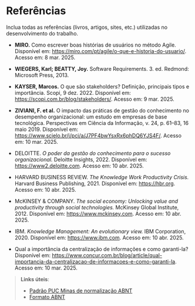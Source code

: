 # Referências

Inclua todas as referências (livros, artigos, sites, etc.) utilizadas no desenvolvimento do trabalho.

- **MIRO.** Como escrever boas histórias de usuários no método Agile. Disponível em: <https://miro.com/pt/agile/o-que-e-historia-do-usuario/>. Acesso em: 8 mar. 2025.
  
- **WIEGERS, Karl; BEATTY, Joy.** Software Requirements. 3. ed. Redmond: Microsoft Press, 2013.
  
- **KAYSER, Marcos.** O que são stakeholders? Definição, principais tipos e importância. Scopi, 9 dez. 2022. Disponível em: <https://scopi.com.br/blog/stakeholders/>. Acesso em: 9 mar. 2025.

- **ZIVIANI, F. et al.** O impacto das práticas de gestão do conhecimento no desempenho organizacional: um estudo em empresas de base tecnológica. Perspectivas em Ciência da Informação, v. 24, p. 61–83, 16 maio 2019. Disponível em: <https://www.scielo.br/j/pci/a/J7PF4bwYsxRx6phDQ6YJS4F/>. Acesso em: 10 mar. 2025.

- DELOITTE. *O poder da gestão do conhecimento para o sucesso organizacional.* Deloitte Insights, 2022. Disponível em: <https://www2.deloitte.com>. Acesso em: 10 abr. 2025.

- HARVARD BUSINESS REVIEW. *The Knowledge Work Productivity Crisis.* Harvard Business Publishing, 2021. Disponível em: <https://hbr.org>. Acesso em: 10 abr. 2025.

- McKINSEY & COMPANY. *The social economy: Unlocking value and productivity through social technologies.* McKinsey Global Institute, 2012. Disponível em: <https://www.mckinsey.com>. Acesso em: 10 abr. 2025.

- IBM. *Knowledge Management: An evolutionary view.* IBM Corporation, 2020. Disponível em: <https://www.ibm.com>. Acesso em: 10 abr. 2025.

 - Qual a importância da centralização de informações e como garanti-la? Disponível em: <https://www.concur.com.br/blog/article/qual-importancia-da-centralizacao-de-informacoes-e-como-garanti-la>. Acesso em: 10 mar. 2025.


> **Links úteis**:
> - [Padrão PUC Minas de normalização ABNT](http://portal.pucminas.br/biblioteca/documentos/GUIA-COMPLETO-ABNT-Elaborar-formatar-trabalho-cientificoNOVO.pdf)
> - [Formato ABNT](https://www.normastecnicas.com/abnt/)



